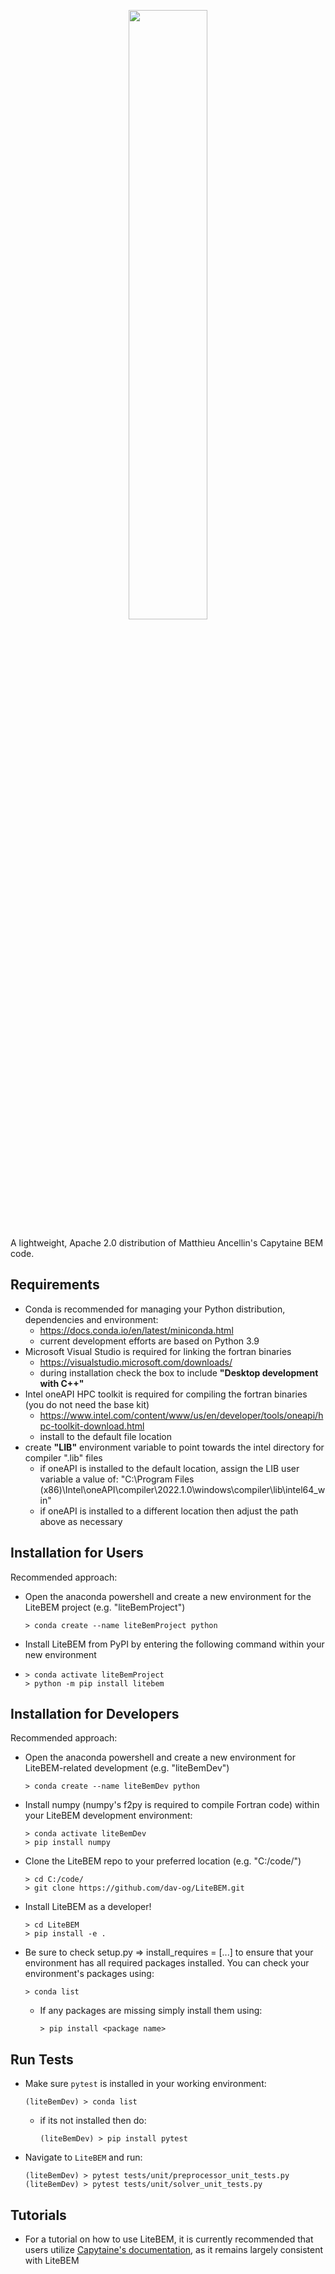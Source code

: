 <p align="center">
  <img width="50%" height="50%" src="https://user-images.githubusercontent.com/85766190/179303411-c334f676-2a17-4bad-a529-ff541957e335.PNG" />
</p>

A lightweight, Apache 2.0 distribution of Matthieu Ancellin's Capytaine BEM code.

## Requirements
  - Conda is recommended for managing your Python distribution, dependencies and environment:
    - https://docs.conda.io/en/latest/miniconda.html 
    - current development efforts are based on Python 3.9
  - Microsoft Visual Studio is required for linking the fortran binaries
    - https://visualstudio.microsoft.com/downloads/
    - during installation check the box to include **"Desktop development with C++"**
  - Intel oneAPI HPC toolkit is required for compiling the fortran binaries (you do not need the base kit)
    - https://www.intel.com/content/www/us/en/developer/tools/oneapi/hpc-toolkit-download.html
    - install to the default file location
  - create **"LIB"** environment variable to point towards the intel directory for compiler ".lib" files
    - if oneAPI is installed to the default location, assign the LIB user variable a value of: "C:\Program Files (x86)\Intel\oneAPI\compiler\2022.1.0\windows\compiler\lib\intel64_win"
    - if oneAPI is installed to a different location then adjust the path above as necessary

## Installation for Users
Recommended approach:

- Open the anaconda powershell and create a new environment for the LiteBEM project (e.g. "liteBemProject")
  ```shell
  > conda create --name liteBemProject python
  ```
- Install LiteBEM from PyPI by entering the following command within your new environment
-   ```shell
    > conda activate liteBemProject
    > python -m pip install litebem
    ```

## Installation for Developers
Recommended approach:

- Open the anaconda powershell and create a new environment for LiteBEM-related development (e.g. "liteBemDev")
  ```shell
  > conda create --name liteBemDev python
  ```
- Install numpy (numpy's f2py is required to compile Fortran code) within your LiteBEM development environment:
  ```shell
  > conda activate liteBemDev
  > pip install numpy
  ```
- Clone the LiteBEM repo to your preferred location (e.g. "C:/code/")
  ```shell
  > cd C:/code/
  > git clone https://github.com/dav-og/LiteBEM.git
  ```
- Install LiteBEM as a developer!
  ```shell
  > cd LiteBEM
  > pip install -e .
  ```
- Be sure to check setup.py => install_requires = [...] to ensure that your environment has all required packages installed. You can check your environment's packages using:
  ```shell
  > conda list
  ```
  - If any packages are missing simply install them using:
    ```shell
    > pip install <package name>
    ```

## Run Tests

- Make sure `pytest` is installed in your working environment:
  ```shell
  (liteBemDev) > conda list
  ```
  - if its not installed then do:
    ```shell
    (liteBemDev) > pip install pytest
    ```

- Navigate to `LiteBEM` and run:
  ```shell
  (liteBemDev) > pytest tests/unit/preprocessor_unit_tests.py
  (liteBemDev) > pytest tests/unit/solver_unit_tests.py
  ```

## Tutorials

- For a tutorial on how to use LiteBEM, it is currently recommended that users utilize [Capytaine's documentation](https://ancell.in/capytaine/latest/user_manual/tutorial.html), as it remains largely consistent with LiteBEM
